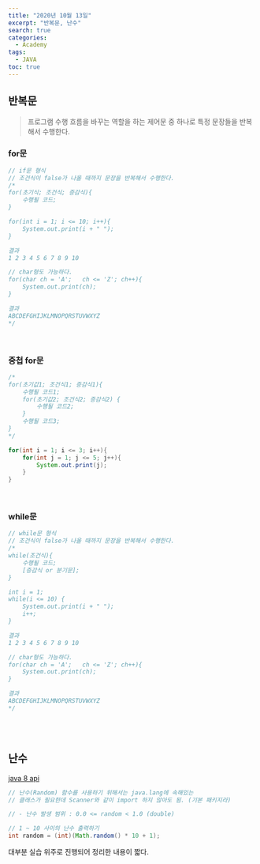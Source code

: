 ```yaml
---
title: "2020년 10월 13일"
excerpt: "반복문, 난수"
search: true
categories: 
  - Academy
tags: 
  - JAVA
toc: true
---
```


## 반복문
> 프로그램 수행 흐름을 바꾸는 역할을 하는 제어문 중 하나로 특정 문장들을 반복해서 수행한다.

### for문
```java
// if문 형식
// 조건식이 false가 나올 때까지 문장을 반복해서 수행한다.
/*
for(초기식; 조건식; 증감식){
    수행될 코드;
}

for(int i = 1; i <= 10; i++){
    System.out.print(i + " ");
}

결과 
1 2 3 4 5 6 7 8 9 10

// char형도 가능하다.
for(char ch = 'A';   ch <= 'Z'; ch++){
    System.out.print(ch);
}

결과
ABCDEFGHIJKLMNOPQRSTUVWXYZ
*/
```
<br/>

### 중첩 for문
```java
/*
for(초기값1; 조건식1; 증감식1){
    수행될 코드1;
    for(초기값2; 조건식2; 증감식2) {
        수행될 코드2;
    }
    수행될 코드3;
}
*/

for(int i = 1; i <= 3; i++){
    for(int j = 1; j <= 5; j++){
        System.out.print(j);
    }
}
```
<br/>

### while문
```java
// while문 형식
// 조건식이 false가 나올 때까지 문장을 반복해서 수행한다.
/*
while(조건식){
    수행될 코드;
    [증감식 or 분기문];
}

int i = 1; 
while(i <= 10) {
    System.out.print(i + " ");
    i++;
}

결과 
1 2 3 4 5 6 7 8 9 10

// char형도 가능하다.
for(char ch = 'A';   ch <= 'Z'; ch++){
    System.out.print(ch);
}

결과
ABCDEFGHIJKLMNOPQRSTUVWXYZ
*/
```
<br/><br/>

## 난수
[java 8 api](https://docs.oracle.com/javase/8/docs/api/ "참고") <br/>

```java
// 난수(Random) 함수를 사용하기 위해서는 java.lang에 속해있는
// 클래스가 필요한데 Scanner와 같이 import 하지 않아도 됨. (기본 패키지라)

// - 난수 발생 범위 : 0.0 <= random < 1.0 (double)

// 1 ~ 10 사이의 난수 출력하기
int random = (int)(Math.random() * 10 + 1);
```

대부분 실습 위주로 진행되어 정리한 내용이 짧다.